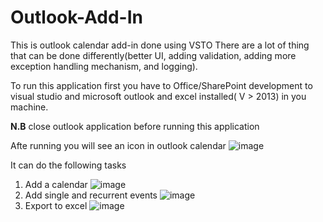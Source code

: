 # Outlook-Add-In
This is outlook calendar add-in done using VSTO
There are a lot of thing that can be done differently(better UI, adding validation, adding more exception handling mechanism, and logging).

To run this application first you have to Office/SharePoint development to visual studio and  microsoft outlook and excel installed( V > 2013) in you machine.

**N.B** close outlook application before running this application

Afte running you will see an icon in outlook calendar ![image](https://user-images.githubusercontent.com/17432146/132606835-9eb68f2e-aae6-4579-8d69-4b68d461bbad.png)


It can do the following tasks

1) Add a calendar
    ![image](https://user-images.githubusercontent.com/17432146/132607014-e1109b88-70fe-4d14-a49c-db6ff8b2a506.png)
2) Add single and recurrent events
    ![image](https://user-images.githubusercontent.com/17432146/132607143-31fdb408-f47e-46bb-8d9f-63e4cb94a251.png)
3) Export to excel
   ![image](https://user-images.githubusercontent.com/17432146/132607230-21caadc5-0721-468c-bd33-df5e032357cd.png)


